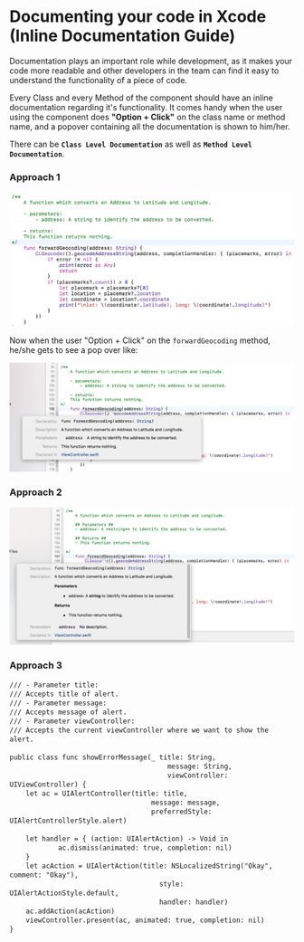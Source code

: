 # Documenting your code in Xcode (Inline Documentation Guide)

Documentation plays an important role while development, as it makes your code more readable and other developers in the team can find it easy to understand the functionality of a piece of code.

Every Class and every Method of the component should have an inline documentation regarding it's functionality. It comes handy when the user using the component does **"Option + Click"** on the class name or method name, and a popover containing all the documentation is shown to him/her.

There can be **`Class Level Documentation`** as well as **`Method Level Documentation`**.

### Approach 1

![](DocumentingCode1.png)

Now when the user "Option + Click" on the ```forwardGeocoding``` method, he/she gets to see a pop over like:

![](DocumentingCode2.png)

### Approach 2

![](DocumentingCode3.png)

### Approach 3

```
/// - Parameter title:
/// Accepts title of alert.
/// - Parameter message:
/// Accepts message of alert.
/// - Parameter viewController:
/// Accepts the current viewController where we want to show the alert.
    
public class func showErrorMessage(_ title: String,
                                       message: String,
                                       viewController: UIViewController) {
    let ac = UIAlertController(title: title,
                                   message: message,
                                   preferredStyle: UIAlertControllerStyle.alert)

    let handler = { (action: UIAlertAction) -> Void in
            ac.dismiss(animated: true, completion: nil)
    }
    let acAction = UIAlertAction(title: NSLocalizedString("Okay", comment: "Okay"),
                                     style: UIAlertActionStyle.default,
                                     handler: handler)
    ac.addAction(acAction)
    viewController.present(ac, animated: true, completion: nil)
}
```